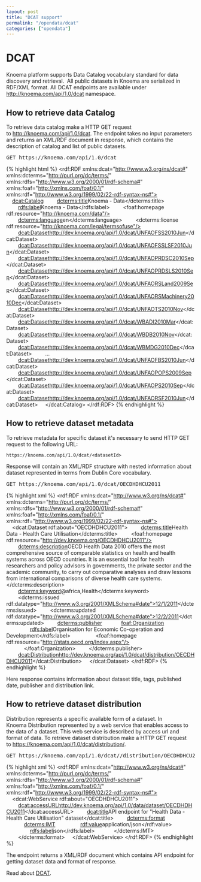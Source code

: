 ```yaml
---
layout: post
title: "DCAT support"
permalink: "/opendata/dcat"
categories: ["opendata"]
---
```


# DCAT

Knoema platform supports Data Catalog vocabulary standard for data discovery and retrieval.  All public datasets in Knoema are serialized in RDF/XML format. All DCAT endpoints are available under http://knoema.com/api/1.0/dcat namespace.

## How to retrieve data Catalog

To retrieve data catalog make a HTTP GET request to http://knoema.com/api/1.0/dcat. The endpoint takes no input parameters and returns an XML/RDF document in response, which contains the description of catalog and list of public datasets.

<pre>GET https://knoema.com/api/1.0/dcat</pre>
{% highlight html %}
<rdf:RDF xmlns:dcat="http://www.w3.org/ns/dcat#" xmlns:dcterms="http://purl.org/dc/terms/" xmlns:rdfs="http://www.w3.org/2000/01/rdf-schema#" xmlns:foaf="http://xmlns.com/foaf/0.1/" xmlns:rdf="http://www.w3.org/1999/02/22-rdf-syntax-ns#">
    <dcat:Catalog>
        <dcterms:title>Knoema - Data</dcterms:title>
        <rdfs:label>Knoema - Data</rdfs:label>
        <foaf:homepage rdf:resource="http://knoema.com/data"/>
        <dcterms:language>en</dcterms:language>
        <dcterms:license rdf:resource="http://knoema.com/legal/termsofuse"/>
        <dcat:Dataset>http://dev.knoema.org/api/1.0/dcat/UNFAOFSS2010Jun</dcat:Dataset>
        <dcat:Dataset>http://dev.knoema.org/api/1.0/dcat/UNFAOFSSLSF2010Jun</dcat:Dataset>
        <dcat:Dataset>http://dev.knoema.org/api/1.0/dcat/UNFAOPRDSC2010Sep</dcat:Dataset>
        <dcat:Dataset>http://dev.knoema.org/api/1.0/dcat/UNFAOPRDSLS2010Sep</dcat:Dataset>
        <dcat:Dataset>http://dev.knoema.org/api/1.0/dcat/UNFAORSLand2009Sep</dcat:Dataset>
        <dcat:Dataset>http://dev.knoema.org/api/1.0/dcat/UNFAORSMachinery2010Dec</dcat:Dataset>
        <dcat:Dataset>http://dev.knoema.org/api/1.0/dcat/UNFAOTS2010Nov</dcat:Dataset>
        <dcat:Dataset>http://dev.knoema.org/api/1.0/dcat/WBADI2010Mar</dcat:Dataset>
        <dcat:Dataset>http://dev.knoema.org/api/1.0/dcat/WBDB2010Nov</dcat:Dataset>
        <dcat:Dataset>http://dev.knoema.org/api/1.0/dcat/WBMDG2010Dec</dcat:Dataset>
        ...
        <dcat:Dataset>http://dev.knoema.org/api/1.0/dcat/UNFAOFBS2010Jun</dcat:Dataset>
        <dcat:Dataset>http://dev.knoema.org/api/1.0/dcat/UNFAOPOPS2009Sep</dcat:Dataset>
        <dcat:Dataset>http://dev.knoema.org/api/1.0/dcat/UNFAOPS2010Sep</dcat:Dataset>
        <dcat:Dataset>http://dev.knoema.org/api/1.0/dcat/UNFAORSF2010Jun</dcat:Dataset>
    </dcat:Catalog>
</rdf:RDF>
{% endhighlight %}

## How to retrieve dataset metadata

To retrieve metadata for specific dataset it's necessary to send HTTP GET request to the following URL:

```
https://knoema.com/api/1.0/dcat/<datasetId>
```

Response will contain an XML/RDF structure with nested information about dataset represented in terms from Dublin Core vocabulary.

<pre>GET https://knoema.com/api/1.0/dcat/OECDHDHCU2011</pre>
{% highlight xml %}
<rdf:RDF xmlns:dcat="http://www.w3.org/ns/dcat#" xmlns:dcterms="http://purl.org/dc/terms/" xmlns:rdfs="http://www.w3.org/2000/01/rdf-schema#" xmlns:foaf="http://xmlns.com/foaf/0.1/" xmlns:rdf="http://www.w3.org/1999/02/22-rdf-syntax-ns#">
    <dcat:Dataset rdf:about="OECDHDHCU2011">
        <dcterms:title>Health Data - Health Care Utilisation</dcterms:title>
        <foaf:homepage rdf:resource="http://dev.knoema.org/OECDHDHCU2011"/>
        <dcterms:description>OECD Health Data 2010 offers the most comprehensive source of comparable statistics on health and health systems across OECD countries. It is an essential tool for health researchers and policy advisors in governments, the private sector and the academic community, to carry out comparative analyses and draw lessons from international comparisons of diverse health care systems.</dcterms:description>
        <dcterms:keyword>@africa,Health</dcterms:keyword>
        <dcterms:issued rdf:datatype="http://www.w3.org/2001/XMLSchema#date">12/1/2011</dcterms:issued>
        <dcterms:updated rdf:datatype="http://www.w3.org/2001/XMLSchema#date">12/2/2011</dcterms:updated>
        <dcterms:publisher>
            <foaf:Organization>
                <rdfs:label>Organisation for Economic Co-operation and Development</rdfs:label>
                <foaf:homepage rdf:resource="http://stats.oecd.org/Index.aspx"/>
            </foaf:Organization>
        </dcterms:publisher>
        <dcat:Distribution>http://dev.knoema.org/api/1.0/dcat/distribution/OECDHDHCU2011</dcat:Distribution>
    </dcat:Dataset>
</rdf:RDF>
{% endhighlight %}

Here response contains information about dataset title, tags, published date, publisher and distribution link.

## How to retrieve dataset distribution

Distribution represents a specific available form of a dataset. In Knoema Distribution represented by a web service that enables access to the data of a dataset.
This web service is described by access url and format of data. To retrieve dataset distribution make a HTTP GET request to https://knoema.com/api/1.0/dcat/distribution/<datasetId>.

<pre>GET https://knoema.com/api/1.0/dcat//distribution/OECDHDHCU2011</pre>
{% highlight xml %}
<rdf:RDF xmlns:dcat="http://www.w3.org/ns/dcat#" xmlns:dcterms="http://purl.org/dc/terms/" xmlns:rdfs="http://www.w3.org/2000/01/rdf-schema#" xmlns:foaf="http://xmlns.com/foaf/0.1/" xmlns:rdf="http://www.w3.org/1999/02/22-rdf-syntax-ns#">
    <dcat:WebService rdf:about="OECDHDHCU2011">
        <dcat:accessURL>http://dev.knoema.org/api/1.0/data/dataset/OECDHDHCU2011</dcat:accessURL>
        <dcat:title>API endpoint for "Health Data - Health Care Utilisation" dataset</dcat:title>
        <dcterms:format>
            <dcterms:IMT>
                <rdf:value>application/json</rdf:value>
                <rdfs:label>json</rdfs:label>
            </dcterms:IMT>
        </dcterms:format>
    </dcat:WebService>
</rdf:RDF>
{% endhighlight %}

The endpoint returns a XML/RDF document which contains API endpoint for getting dataset data and format of response.

Read about [DCAT](http://dvcs.w3.org/hg/gld/raw-file/default/dcat/index.html "Data Catalog Vocabulary (DCAT)").